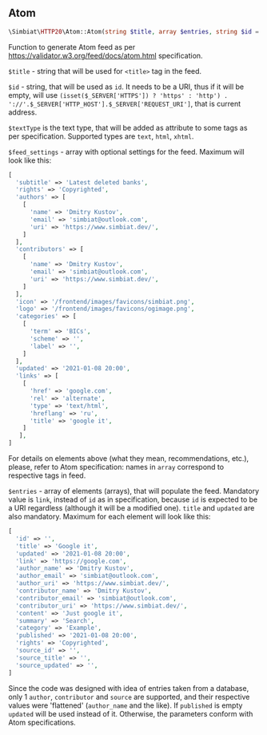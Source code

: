 ## Atom
```php
\Simbiat\HTTP20\Atom::Atom(string $title, array $entries, string $id = '', string $textType = 'text', array $feed_settings = []);
```
Function to generate Atom feed as per https://validator.w3.org/feed/docs/atom.html specification.

`$title` - string that will be used for `<title>` tag in the feed.

`$id` - string, that will be used as `id`. It needs to be a URI, thus if it will be empty, will use `(isset($_SERVER['HTTPS']) ? 'https' : 'http') . '://'.$_SERVER['HTTP_HOST'].$_SERVER['REQUEST_URI']`, that is current address.

`$textType` is the text type, that will be added as attribute to some tags as per specification. Supported types are `text`, `html`, `xhtml`.

`$feed_settings` - array with optional settings for the feed. Maximum will look like this:
```php
[
  'subtitle' => 'Latest deleted banks',
  'rights' => 'Copyrighted',
  'authors' => [
    [
      'name' => 'Dmitry Kustov',
      'email' => 'simbiat@outlook.com',
      'uri' => 'https://www.simbiat.dev/',
    ]
  ],
  'contributors' => [
    [
      'name' => 'Dmitry Kustov',
      'email' => 'simbiat@outlook.com',
      'uri' => 'https://www.simbiat.dev/',
    ]
  ],
  'icon' => '/frontend/images/favicons/simbiat.png',
  'logo' => '/frontend/images/favicons/ogimage.png',
  'categories' => [
    [
      'term' => 'BICs',
      'scheme' => '',
      'label' => '',
    ]
  ],
  'updated' => '2021-01-08 20:00',
  'links' => [
    [
      'href' => 'google.com',
      'rel' => 'alternate',
      'type' => 'text/html',
      'hreflang' => 'ru',
      'title' => 'google it',
    ]
   ],
]
```
For details on elements above (what they mean, recommendations, etc.), please, refer to Atom specification: names in `array` correspond to respective tags in feed.

`$entries` - array of elements (arrays), that will populate the feed. Mandatory value is `link`, instead of `id` as in specification, because `id` is expected to be a URI regardless (although it will be a modified one). `title` and `updated` are also mandatory. Maximum for each element will look like this:
```php
[
  'id' => '',
  'title' => 'Google it',
  'updated' => '2021-01-08 20:00',
  'link' => 'https://google.com',
  'author_name' => 'Dmitry Kustov',
  'author_email' => 'simbiat@outlook.com',
  'author_uri' => 'https://www.simbiat.dev/',
  'contributor_name' => 'Dmitry Kustov',
  'contributor_email' => 'simbiat@outlook.com',
  'contributor_uri' => 'https://www.simbiat.dev/',
  'content' => 'Just google it',
  'summary' => 'Search',
  'category' => 'Example',
  'published' => '2021-01-08 20:00',
  'rights' => 'Copyrighted',
  'source_id' => '',
  'source_title' => '',
  'source_updated' => '',
]
```
Since the code was designed with idea of entries taken from a database, only 1 `author`, `contributor` and `source` are supported, and their respective values were 'flattened' (`author_name` and the like). If `published` is empty `updated` will be used instead of it. Otherwise, the parameters conform with Atom specifications.
